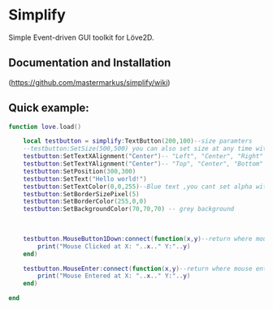 # Simplify
Simple Event-driven GUI toolkit for Löve2D.

## Documentation and Installation
(https://github.com/mastermarkus/simplify/wiki)


## Quick example:

```lua
function love.load()

    local testbutton = simplify:TextButton(200,100)--size paramters
    --testbutton:SetSize(500,500) you can also set size at any time with :SetSize()
    testbutton:SetTextXAlignment("Center")-- "Left", "Center", "Right"
    testbutton:SetTextYAlignment("Center")-- "Top", "Center", "Bottom"
    testbutton:SetPosition(300,300)
    testbutton:SetText("Hello world!")
    testbutton:SetTextColor(0,0,255)--Blue text ,you cant set alpha with this method directly
    testbutton:SetBorderSizePixel(5)
    testbutton:SetBorderColor(255,0,0)
    testbutton:SetBackgroundColor(70,70,70) -- grey background
    

 
    testbutton.MouseButton1Down:connect(function(x,y)--return where mouse clicked on button
        print("Mouse Clicked at X: "..x.." Y:"..y)
    end)

    testbutton.MouseEnter:connect(function(x,y)--return where mouse entered on button
        print("Mouse Entered at X: "..x.." Y:"..y)
    end)

end
```
